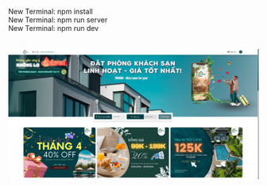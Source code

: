 New Terminal: npm install <br>
New Terminal: npm run server <br>
New Terminal: npm run dev <br> <br> <br>
![Logo](./public/images/project-img.PNG)
